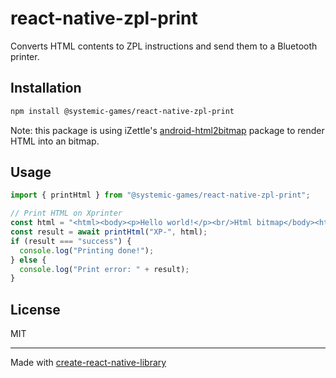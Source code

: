 # react-native-zpl-print

Converts HTML contents to ZPL instructions and send them to a Bluetooth printer.

## Installation

```sh
npm install @systemic-games/react-native-zpl-print
```

Note: this package is using iZettle's [android-html2bitmap](
  https://github.com/iZettle/android-html2bitmap
) package to render HTML into an bitmap.

## Usage

```ts
import { printHtml } from "@systemic-games/react-native-zpl-print";

// Print HTML on Xprinter
const html = "<html><body><p>Hello world!</p><br/>Html bitmap</body><html>";
const result = await printHtml("XP-", html);
if (result === "success") {
  console.log("Printing done!");
} else {
  console.log("Print error: " + result);
}
```

## License

MIT

---

Made with [create-react-native-library](https://github.com/callstack/react-native-builder-bob)
